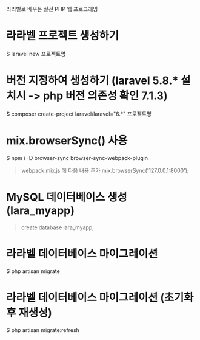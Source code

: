 라라벨로 배우는 실전 PHP 웹 프로그래밍


# 라라벨 프로젝트 생성하기
$ laravel new 프로젝트명

# 버전 지정하여 생성하기 (laravel 5.8.* 설치시 -> php 버전 의존성 확인 7.1.3)
$ composer create-project laravel/laravel="6.*" 프로젝트명


# mix.browserSync() 사용

$ npm i -D browser-sync browser-sync-webpack-plugin

> webpack.mix.js 에 다음 내용 추가
mix.browserSync('127.0.0.1:8000');


# MySQL 데이터베이스 생성 (lara_myapp)

> create database lara_myapp;

# 라라벨 데이터베이스 마이그레이션

$ php artisan migrate

# 라라벨 데이터베이스 마이그레이션 (초기화 후 재생성)

$ php artisan migrate:refresh
